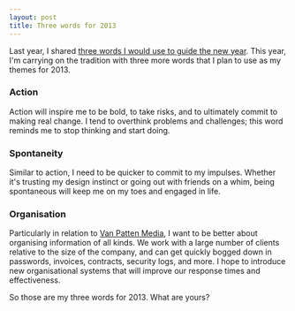 ```yaml
---
layout: post
title: Three words for 2013
---
```


Last year, I shared [three words I would use to guide the new year](http://www.chrisvanpatten.com/blog/2012/01/3words2012/). This year, I'm carrying on the tradition with three more words that I plan to use as my themes for 2013.

### Action
Action will inspire me to be bold, to take risks, and to ultimately commit to making real change. I tend to overthink problems and challenges; this word reminds me to stop thinking and start doing.

### Spontaneity
Similar to action, I need to be quicker to commit to my impulses. Whether it's trusting my design instinct or going out with friends on a whim, being spontaneous will keep me on my toes and engaged in life.

### Organisation
Particularly in relation to [Van Patten Media](http://www.vanpattenmedia.com/), I want to be better about organising information of all kinds. We work with a large number of clients relative to the size of the company, and can get quickly bogged down in passwords, invoices, contracts, security logs, and more. I hope to introduce new organisational systems that will improve our response times and effectiveness.

So those are my three words for 2013. What are yours?
